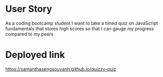 # User Story

As a coding bootcamp student
I want to take a timed quiz on JavaScript fundamentals that stores high scores
so that I can gauge my progress compared to my peers

# Deployed link
https://samanthasengsouvanh.github.io/quizzy-quiz



